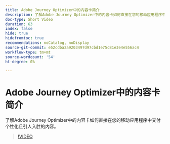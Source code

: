 ```yaml
---
title: Adobe Journey Optimizer中的内容卡简介
description: 了解Adobe Journey Optimizer中的内容卡如何直接在您的移动应用程序中交付个性化且引人入胜的内容。
doc-type: Short Video
duration: 63
index: false
hide: true
hidefromtoc: true
recommendations: noCatalog, noDisplay
source-git-commit: e52cdba2a9203497d97cbd1e75c81e3e4e556ac4
workflow-type: tm+mt
source-wordcount: '54'
ht-degree: 0%

---
```



# Adobe Journey Optimizer中的内容卡简介

了解Adobe Journey Optimizer中的内容卡如何直接在您的移动应用程序中交付个性化且引人入胜的内容。

<!-- 62_S603_3442534_62_introduction-to-content-cards-in-adobe-journey-optimizer -->
>[!VIDEO](https://video.tv.adobe.com/v/3458206/?learn=on&enablevpops=true)
